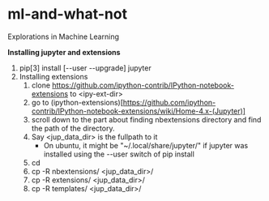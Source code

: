 # ml-and-what-not
Explorations in Machine Learning


**Installing jupyter and extensions**

1. pip[3] install [--user --upgrade] jupyter
1. Installing extensions 
   1. clone https://github.com/ipython-contrib/IPython-notebook-extensions to \<ipy-ext-dir\>
   1. go to (ipython-extensions)[https://github.com/ipython-contrib/IPython-notebook-extensions/wiki/Home-4.x-(Jupyter)]
   1. scroll down to the part about finding nbextensions directory and find the path of the directory.
   1. Say \<jup_data_dir\> is the fullpath to it
      * On ubuntu, it might be "~/.local/share/jupyter/" if jupyter was installed using the --user switch of pip install
   1. cd <ipy-ext-dir>
   1. cp -R nbextensions/ \<jup_data_dir\>/
   1. cp -R extensions/   \<jup_data_dir\>/
   1. cp -R templates/    \<jup_data_dir\>/
